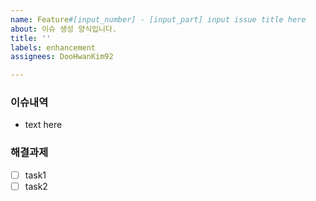 ```yaml
---
name: Feature#[input_number] - [input_part] input issue title here
about: 이슈 생성 양식입니다.
title: ''
labels: enhancement
assignees: DooHwanKim92

---
```


### 이슈내역
- text here

### 해결과제
- [ ] task1
- [ ] task2

